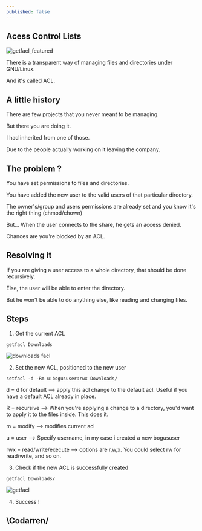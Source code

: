 ```yaml
---
published: false
---
```

## Acess Control Lists
![getfacl_featured](https://github.com/codarrenvelvindron/codarrenvelvindron.github.io/raw/master/images/getfacl_featured.png)

There is a transparent way of managing files and directories under GNU/Linux.

And it's called ACL.

## A little history
There are few projects that you never meant to be managing.

But there you are doing it.

I had inherited from one of those.

Due to the people actually working on it leaving the company.

## The problem ?
You have set permissions to files and directories.

You have added the new user to the valid users of that particular directory.

The owner's/group and users permissions are already set and you know it's the right thing (chmod/chown)

But... When the user connects to the share, he gets an access denied.

Chances are you're blocked by an ACL.

## Resolving it
If you are giving a user access to a whole directory, that should be done recursively.

Else, the user will be able to enter the directory.

But he won't be able to do anything else, like reading and changing files.

## Steps
1. Get the current ACL
```
getfacl Downloads
```
![downloads facl](https://github.com/codarrenvelvindron/codarrenvelvindron.github.io/raw/master/images/facl_downloads_before.png)


2. Set the new ACL, positioned to the new user
```
setfacl -d -Rm u:bogususer:rwx Downloads/
```

d = d for default --> apply this acl change to the default acl. Useful if you have a default ACL already in place.

R = recursive --> When you're applying a change to a directory, you'd want to apply it to the files inside. This does it.

m = modify --> modifies current acl

u = user --> Specify username, in my case i created a new bogususer

rwx = read/write/execute --> options are r,w,x. You could select rw for read/write, and so on.

3. Check if the new ACL is successfully created
```
getfacl Downloads/
```
![getfacl](https://github.com/codarrenvelvindron/codarrenvelvindron.github.io/raw/master/images/getfacl_end.png)

4. Success !

## \Codarren/